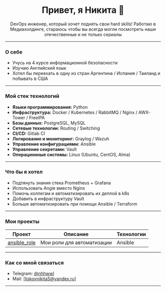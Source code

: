 <h1 align="center">Привет, я Никита 👋</h1>
<p align="center">
   DevOps инженер, который хочет поднять свои hard skills!     
   Работаю в Медиахолдинге, стараюсь чтобы вы всегда могли посмотреть наши отечественные и не только сериалы
</p>

---

###  О себе
-  Учусь на 4 курсе информационной безопасности 
-  Изучаю Английский язык 
-  Хотел бы переехать в одну из стран Аргентина / Испания / Таиланд и побывать в США
  
---

###  Мой стек технологий
- **Языки программирования:** Python  
- **Инфраструктура:** Docker / Kubernetes / RabbitMQ / Nginx / AWX-Tower / FreeIPA
- **Базы данных:** PostgreSQL, MySQL 
- **Сетевые технологии:** Routing / Switching 
- **CI/CD:** Gitlab CI
- **Логирование и мониторинг:** Graylog / Wazuh
- **Управление конфигурациями:** Ansible
- **Управление секретами:** Vault
- **Операционные системы:** Linux (Ubuntu, CentOS, Alma)     

---

### Что бы я хотел 
- Подтянуть знания стека Prometheus + Grafana
- Использовать Angie вместо Nginx 
- Помочь коллегам и автоматизировать их деплой в k8s
- Добавить в инфраструктуру Vault
- Больше автоматизировать при помощи Ansible / Terraform
  
---

###  Мои проекты
| Проект | Описание | Технологии |
|--------|----------|------------|
| [ansible_role](https://github.com/AqV-rs/ansible_role) | Мои роли для автоматизации | Ansible |

---

###  Как со мной связаться  
- Telegram: [@nhhwwl](https://t.me/nhhwwl)  
- Mail: [liskovnikita5@yandex.ru]

---


